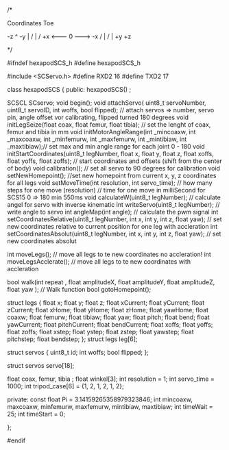 /*

Coordinates Toe

-z
^     -y
|    /
|  /
+x <--- 0 ---> -x
/ |
/   |
+y    +z

*/




#ifndef hexapodSCS_h
#define hexapodSCS_h

#include <SCServo.h>
#define RXD2 16
#define TXD2 17





class hexapodSCS {
public:
  hexapodSCS() ;

  SCSCL SCservo;
  void begin();
  void attachServo( uint8_t servoNumber, uint8_t servoID, int woffs, bool flipped);                                     // attach servos => number, servo pin, angle offset vor calibrating, flipped turned 180 degrees
  void initLegSeize(float coax, float femur, float tibia);                                                              // set the lenght of coax, femur and tibia in mm
  void initMotorAngleRange(int _mincoaxw, int _maxcoaxw, int _minfemurw, int _maxfemurw, int _mintibiaw, int _maxtibiaw);// set max and min angle range for each joint 0 - 180
  void initStartCoordinates(uint8_t legNumber, float x, float y, float z, float xoffs, float yoffs, float zoffs);       // start coordinates and offsets (shift from the center of body)
  void calibration();                                                                                                   // set all servo to 90 degrees for calibration
  void setNewHomepoint();                                                                                               //set new homepoint from current x, y, z coordinates for all legs
  void setMoveTime(int resolution, int servo_time);                                                                                   // how many steps for one move (resolution)
  // time for one move in milliSecond for SCS15 0 => 180 min 550ms
  void calculateW(uint8_t legNumber);                                                                                   // calculate angel for servo with inverse kinematic
  int writeServo(uint8_t legNumber);                                                                                    // write angle to servo
  int angleMap(int angle);                                                                                              // calculate the pwm signal
  int setCoordinatesRelative(uint8_t legNumber, int x, int y, int z, float yaw);                                        // set new coordinates relative to current position for one leg with accleration
  int setCoordinatesAbsolut(uint8_t legNumber, int x, int y, int z, float yaw);                                         // set new coordinates absolut

  int moveLegs();                                                                                                      // move all legs to te new coordinates no accleration!
  int moveLegsAcclerate();                                                                                              // move all legs to te new coordinates with accleration


  bool walk(int repeat , float amplitudeX, float amplitudeY, float amplitudeZ, float yaw );                                   // Walk function
  bool gotoHomepoint();


  struct legs {
    float x;
    float y;
    float z;
    float xCurrent;
    float yCurrent;
    float zCurrent;
    float xHome;
    float yHome;
    float zHome;
    float yawHome;
    float coaxw;
    float femurw;
    float tibiaw;
    float yaw;
    float pitch;
    float bend;
    float yawCurrent;
    float pitchCurrent;
    float bendCurrent;
    float xoffs;
    float yoffs;
    float zoffs;
    float xstep;
    float ystep;
    float zstep;
    float yawstep;
    float pitchstep;
    float bendstep;
  };
  struct legs leg[6];

  struct servos {
    uint8_t id;
    int woffs;
    bool flipped;
  };

  struct servos servo[18];

  float coax, femur, tibia ;
  float winkel[3];
  int resolution = 1;
  int servo_time = 1000;
  int tripod_case[6] = {1, 2, 1, 2, 1, 2};

private:
  const float Pi = 3.14159265358979323846;
  int mincoaxw, maxcoaxw, minfemurw, maxfemurw, mintibiaw, maxtibiaw;
  int timeWait = 25;
  int timeStart = 0;



};



#endif
